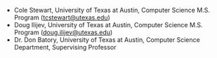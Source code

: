 * Cole Stewart, University of Texas at Austin, Computer Science M.S. Program (tcstewart@utexas.edu)
* Doug Ilijev, University of Texas at Austin, Computer Science M.S. Program (doug.ilijev@utexas.edu)
* Dr. Don Batory, University of Texas at Austin, Computer Science Department, Supervising Professor
